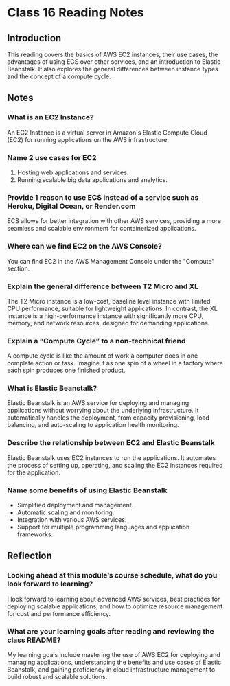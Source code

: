 # Class 16 Reading Notes

## Introduction

This reading covers the basics of AWS EC2 instances, their use cases, the advantages of using ECS over other services, and an introduction to Elastic Beanstalk. It also explores the general differences between instance types and the concept of a compute cycle.

## Notes

### What is an EC2 Instance?

An EC2 Instance is a virtual server in Amazon's Elastic Compute Cloud (EC2) for running applications on the AWS infrastructure.

### Name 2 use cases for EC2

1. Hosting web applications and services.
2. Running scalable big data applications and analytics.

### Provide 1 reason to use ECS instead of a service such as Heroku, Digital Ocean, or Render.com

ECS allows for better integration with other AWS services, providing a more seamless and scalable environment for containerized applications.

### Where can we find EC2 on the AWS Console?

You can find EC2 in the AWS Management Console under the "Compute" section.

### Explain the general difference between T2 Micro and XL

The T2 Micro instance is a low-cost, baseline level instance with limited CPU performance, suitable for lightweight applications. In contrast, the XL instance is a high-performance instance with significantly more CPU, memory, and network resources, designed for demanding applications.

### Explain a “Compute Cycle” to a non-technical friend

A compute cycle is like the amount of work a computer does in one complete action or task. Imagine it as one spin of a wheel in a factory where each spin produces one finished product.

### What is Elastic Beanstalk?

Elastic Beanstalk is an AWS service for deploying and managing applications without worrying about the underlying infrastructure. It automatically handles the deployment, from capacity provisioning, load balancing, and auto-scaling to application health monitoring.

### Describe the relationship between EC2 and Elastic Beanstalk

Elastic Beanstalk uses EC2 instances to run the applications. It automates the process of setting up, operating, and scaling the EC2 instances required for the application.

### Name some benefits of using Elastic Beanstalk

- Simplified deployment and management.
- Automatic scaling and monitoring.
- Integration with various AWS services.
- Support for multiple programming languages and application frameworks.

## Reflection

### Looking ahead at this module’s course schedule, what do you look forward to learning?

I look forward to learning about advanced AWS services, best practices for deploying scalable applications, and how to optimize resource management for cost and performance efficiency.

### What are your learning goals after reading and reviewing the class README?

My learning goals include mastering the use of AWS EC2 for deploying and managing applications, understanding the benefits and use cases of Elastic Beanstalk, and gaining proficiency in cloud infrastructure management to build robust and scalable solutions.
